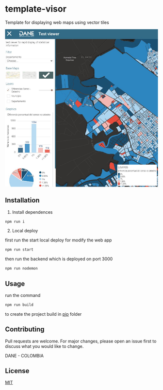 # template-visor

Template for displaying web maps using vector tiles

![Screenshot](screenshot.JPG)


## Installation



1. Install dependences

```bash
npm run i
```

2. Local deploy

first run the start local deploy for modify the web app
```bash
npm run start

```

then run the backend which is deployed on port 3000

```bash
npm run nodemon

```


## Usage

run the command

```bash
npm run build

```
to create the project build in [pip](dist) folder


## Contributing
Pull requests are welcome. For major changes, please open an issue first to discuss what you would like to change.

DANE - COLOMBIA

## License
[MIT](https://choosealicense.com/licenses/mit/)
